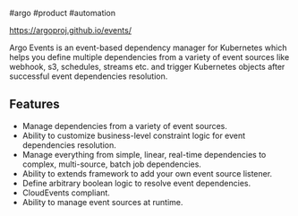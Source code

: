 #argo #product #automation

https://argoproj.github.io/events/

Argo Events is an event-based dependency manager for Kubernetes which helps you define multiple dependencies from a variety of event sources like webhook, s3, schedules, streams etc. and trigger Kubernetes objects after successful event dependencies resolution.

## Features

- Manage dependencies from a variety of event sources.
- Ability to customize business-level constraint logic for event dependencies resolution.
- Manage everything from simple, linear, real-time dependencies to complex, multi-source, batch job dependencies.
- Ability to extends framework to add your own event source listener.
- Define arbitrary boolean logic to resolve event dependencies.
- CloudEvents compliant.
- Ability to manage event sources at runtime.